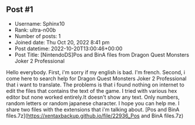 ## Post #1
- Username: Sphinx10
- Rank: ultra-n00b
- Number of posts: 1
- Joined date: Thu Oct 20, 2022 8:41 pm
- Post datetime: 2022-10-20T13:00:46+00:00
- Post Title: [NintendoDS]Pos and BinA files from Dragon Quest Monsters Joker 2 Professional

Hello everybody.
First, i'm sorry if my english is bad. I'm french.
Second, i come here to search help for Dragon Quest Monsters Joker 2 Professional that i want to translate.
The problems is that i found nothing on internet to edit the files that contains the text of the game. I tried with various hex editor but none worked entirely.It doesn't show any text. Only numbers, random letters or random japanese character.
I hope you can help me. I share two files with the extensions that i'm talking about.
[Pos and BinA files.7z](https://xentaxbackup.github.io/file/22936_Pos and BinA files.7z)
